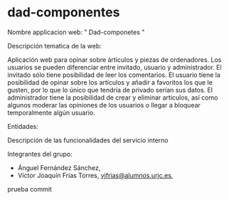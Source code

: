 # dad-componentes



Nombre applicacion web:   "  Dad-componetes  "

Descripción tematica de la web: 

Aplicación web para opinar sobre árticulos y piezas de ordenadores. Los usuarios se pueden diferenciar entre invitado, usuario 
y administrador. El invitado sólo tiene posibilidad de leer los comentarios. El usuario tiene la posibilidad de opinar sobre
los artículos y añadir a favoritos los que le gusten, por lo que lo único que tendría de privado serían sus datos. El administrador
tiene la posibilidad de crear y eliminar articulos, así como algunos moderar las opiniones de los usuarios o llegar a  bloquear 
temporalmente algún usuario.


Entidades:


Descripción de las funcionalidades del servicio interno


Integrantes del grupo:
 - Ánguel Fernández Sánchez, 
 - Víctor Joaquín Frías Torres, vjfrias@alumnos.urjc.es, 

prueba commit
